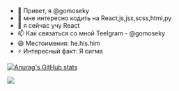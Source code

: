 - 👋 Привет, я @gomoseky
- 👀 мне интересно кодить на React,js,jsx,scss,html,py
- 🌱 я сейчас учу React
- 📫 Как связаться со мной Teelgram - @gomoseky
- 😄 Местоимения: he.his.him
- ⚡ Интересный факт: Я сигма

[![Anurag's GitHub stats](https://github-readme-stats.vercel.app/api?username=gomoseky)](https://github.com/anuraghazra/github-readme-stats)

[![](https://lanyard.cnrad.dev/api/1271365343352328256)](https://discord.com/users/1271365343352328256)
